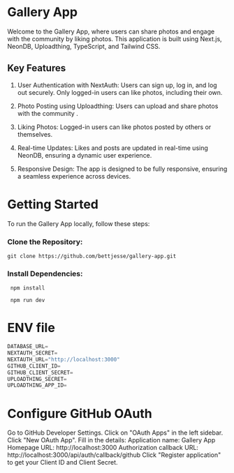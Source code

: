 # Gallery App
Welcome to the Gallery App, where users can share photos and engage with the community by liking photos. This application is built using Next.js, NeonDB, Uploadthing, TypeScript, and Tailwind CSS.





## Key Features

1. User Authentication with NextAuth: Users can sign up, log in, and log out securely. Only logged-in users can like photos, including their own.

2. Photo Posting using Uploadthing: Users can upload and share photos with the community .

3. Liking Photos: Logged-in users can like photos posted by others or themselves.

4. Real-time Updates: Likes and posts are updated in real-time using NeonDB, ensuring a dynamic user experience.

5. Responsive Design: The app is designed to be fully responsive, ensuring a seamless experience across devices.
   
# Getting Started
To run the Gallery App locally, follow these steps:

### Clone the Repository:
```shell
git clone https://github.com/bettjesse/gallery-app.git
 ```

### Install Dependencies: 
```shell
 npm install
```

```shell
 npm run dev 
```


# ENV file
```js
DATABASE_URL=
NEXTAUTH_SECRET=
NEXTAUTH_URL="http://localhost:3000"
GITHUB_CLIENT_ID=
GITHUB_CLIENT_SECRET=
UPLOADTHING_SECRET=
UPLOADTHING_APP_ID=

```


# Configure GitHub OAuth


Go to GitHub Developer Settings.
Click on "OAuth Apps" in the left sidebar.
Click "New OAuth App".
Fill in the details:
Application name: Gallery App
Homepage URL: http://localhost:3000
Authorization callback URL: http://localhost:3000/api/auth/callback/github
Click "Register application" to get your Client ID and Client Secret.

